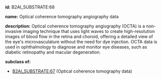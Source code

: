 **id:** B2AI_SUBSTRATE:68

**name:** Optical coherence tomography angiography data

**description:** Optical coherence tomography angiography (OCTA) is a non-invasive imaging technique that uses light waves to create high-resolution images of blood flow in the retina and choroid, offering a detailed view of the eye's microvasculature without the need for dye injection. OCTA data is used in ophthalmology to diagnose and monitor eye diseases, such as diabetic retinopathy and macular degeneration.

**subclass of:**

- [B2AI_SUBSTRATE:67](../substrates/optical-coherence-tomography-data.markdown) (Optical coherence tomography data)
